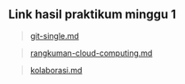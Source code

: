 ## Link hasil praktikum minggu 1

> [git-single.md](https://github.com/anitaangguntari/tekn-cloud-computing/blob/master/minggu-01/git-single.md)

> [rangkuman-cloud-computing.md](https://github.com/anitaangguntari/tekn-cloud-computing/blob/master/minggu-01/rangkuman-cloud-computing.md)

> [kolaborasi.md](https://github.com/anitaangguntari/tekn-cloud-computing/blob/master/minggu-01/kolaborasi.md)
